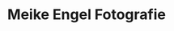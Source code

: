 ---
title: "Meike Engel Fotografie"
url: /stockstadt-am-rhein/meike-engel-fotografie/
shop: Foto
---